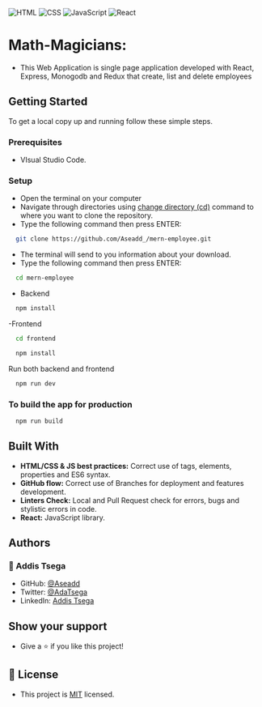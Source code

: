 ![HTML](https://img.shields.io/badge/-HTML-orange) ![CSS](https://img.shields.io/badge/-CSS-blue) ![JavaScript](https://img.shields.io/badge/-JavaScript-yellow) ![React](https://img.shields.io/badge/-react-green)

# Math-Magicians:

- This Web Application is single page application developed with React, Express, Monogodb and Redux that create, list and delete employees

## Getting Started

To get a local copy up and running follow these simple steps.

### Prerequisites

- VIsual Studio Code.

### Setup

- Open the terminal on your computer
- Navigate through directories using [change directory (cd)](https://www.howtogeek.com/659411/how-to-change-directories-in-command-prompt-on-windows-10) command to where you want to clone the repository.
- Type the following command then press ENTER:

```sh
  git clone https://github.com/Aseadd_/mern-employee.git
```

- The terminal will send to you information about your download.
- Type the following command then press ENTER:

```sh
  cd mern-employee
```

- Backend 
```sh
  npm install
```
-Frontend
```sh
  cd frontend
```

```sh
  npm install
```

Run both backend and frontend 
```sh
  npm run dev
```

### To build the app for production

```sh
  npm run build
```

## Built With

- **HTML/CSS & JS best practices:** Correct use of tags, elements, properties and ES6 syntax.
- **GitHub flow:** Correct use of Branches for deployment and features development.
- **Linters Check:** Local and Pull Request check for errors, bugs and stylistic errors in code.
- **React:** JavaScript library.

## Authors

### 👤 Addis Tsega

- GitHub: [@Aseadd](https://github.com/Aseadd)
- Twitter: [@AdaTsega](https://twitter.com/AdaTsega)
- LinkedIn: [Addis Tsega](https://www.linkedin.com/in/addis-tsega-422789195/)

## Show your support

- Give a ⭐️ if you like this project!

## 📝 License

- This project is [MIT](./LICENSE) licensed.
